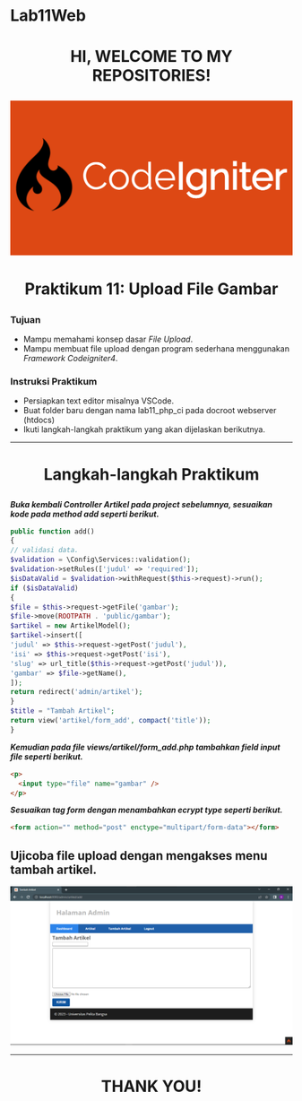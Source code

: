 # Lab11Web

# <P align="center"> HI, WELCOME TO MY REPOSITORIES!

![gambar](ss/Codeigniter.png)

# <p align="center">Praktikum 11: Upload File Gambar</p>

### Tujuan

- Mampu memahami konsep dasar _File Upload_.
- Mampu membuat file upload dengan program sederhana menggunakan _Framework Codeigniter4_.

### Instruksi Praktikum

- Persiapkan text editor misalnya VSCode.
- Buat folder baru dengan nama lab11_php_ci pada docroot webserver (htdocs)
- Ikuti langkah-langkah praktikum yang akan dijelaskan berikutnya.

---

# <p align="center">Langkah-langkah Praktikum</p>

**_Buka kembali Controller Artikel pada project sebelumnya, sesuaikan kode pada method add seperti berikut._**

```php
public function add()
{
// validasi data.
$validation = \Config\Services::validation();
$validation->setRules(['judul' => 'required']);
$isDataValid = $validation->withRequest($this->request)->run();
if ($isDataValid)
{
$file = $this->request->getFile('gambar');
$file->move(ROOTPATH . 'public/gambar');
$artikel = new ArtikelModel();
$artikel->insert([
'judul' => $this->request->getPost('judul'),
'isi' => $this->request->getPost('isi'),
'slug' => url_title($this->request->getPost('judul')),
'gambar' => $file->getName(),
]);
return redirect('admin/artikel');
}
$title = "Tambah Artikel";
return view('artikel/form_add', compact('title'));
}
```

**_Kemudian pada file views/artikel/form_add.php tambahkan field input file seperti berikut._**

```html
<p>
  <input type="file" name="gambar" />
</p>
```

**_Sesuaikan tag form dengan menambahkan ecrypt type seperti berikut._**

```html
<form action="" method="post" enctype="multipart/form-data"></form>
```

## Ujicoba file upload dengan mengakses menu tambah artikel.

![Image](ss/done.png)

---

# <P align="center"> THANK YOU!